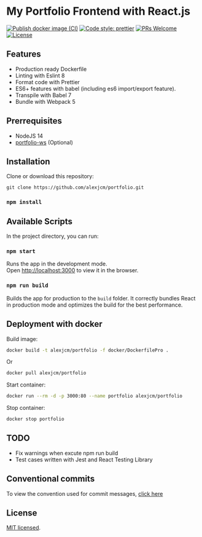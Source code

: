 # My Portfolio Frontend with React.js

[![Publish docker image (CI)](https://github.com/alexjcm/portfolio/actions/workflows/publish-docker-image.yml/badge.svg?branch=main)](https://github.com/alexjcm/portfolio/actions/workflows/publish-docker-image.yml) [![Code style: prettier](https://img.shields.io/badge/code_style-prettier-ff69b4.svg?style=flat-square)](https://github.com/prettier/prettier) [![PRs Welcome](https://img.shields.io/badge/PRs-welcome-brightgreen.svg)](https://github.com/alexjcm/portfolio) [![License](https://img.shields.io/badge/license-MIT-blue.svg)](https://github.com/facebook/react/blob/master/LICENSE) 

## Features

- Production ready Dockerfile
- Linting with Eslint 8
- Format code with Prettier
- ES6+ features with babel (including es6 import/export feature).
- Transpile with Babel 7
- Bundle with Webpack 5

## Prerrequisites

- NodeJS 14
- [portfolio-ws](https://github.com/alexjcm/portfolio-ws) (Optional)

## Installation

Clone or download this repository:

```
git clone https://github.com/alexjcm/portfolio.git
```

### `npm install`

## Available Scripts

In the project directory, you can run:

### `npm start`

Runs the app in the development mode.\
Open [http://localhost:3000](http://localhost:3000) to view it in the browser.

### `npm run build`

Builds the app for production to the `build` folder. It correctly bundles React in production mode and optimizes the build for the best performance.

## Deployment with docker

Build image:

```bash
docker build -t alexjcm/portfolio -f docker/DockerfilePro .
```

Or

```bash
docker pull alexjcm/portfolio
```

Start container:

```bash
docker run --rm -d -p 3000:80 --name portfolio alexjcm/portfolio
```

Stop container:

```bash
docker stop portfolio
```

## TODO

- Fix warnings when excute npm run build
- Test cases written with Jest and React Testing Library

## Conventional commits

To view the convention used for commit messages, [click here](https://gist.github.com/alexjcm/6cc0a0a1ed96c85675a9d92706e1099d)

## License

[MIT licensed](./LICENSE).
